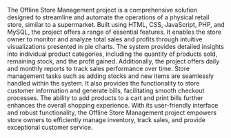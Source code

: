 The Offline Store Management project is a comprehensive solution designed to streamline and automate the operations of a physical retail store, similar to a supermarket. Built using HTML, CSS, JavaScript, PHP, and MySQL, the project offers a range of essential features. It enables the store owner to monitor and analyze total sales and profits through intuitive visualizations presented in pie charts. The system provides detailed insights into individual product categories, including the quantity of products sold, remaining stock, and the profit gained. Additionally, the project offers daily and monthly reports to track sales performance over time. Store management tasks such as adding stocks and new items are seamlessly handled within the system. It also provides the functionality to store customer information and generate bills, facilitating smooth checkout processes. The ability to add products to a cart and print bills further enhances the overall shopping experience. With its user-friendly interface and robust functionality, the Offline Store Management project empowers store owners to efficiently manage inventory, track sales, and provide exceptional customer service.

